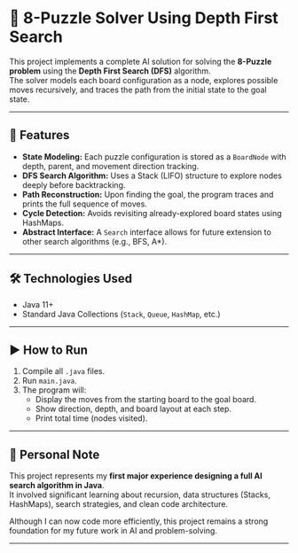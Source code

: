 # 🧩 8-Puzzle Solver Using Depth First Search

This project implements a complete AI solution for solving the **8-Puzzle problem** using the **Depth First Search (DFS)** algorithm.  
The solver models each board configuration as a node, explores possible moves recursively, and traces the path from the initial state to the goal state.

---

## 🚀 Features
- **State Modeling:** Each puzzle configuration is stored as a `BoardNode` with depth, parent, and movement direction tracking.
- **DFS Search Algorithm:** Uses a Stack (LIFO) structure to explore nodes deeply before backtracking.
- **Path Reconstruction:** Upon finding the goal, the program traces and prints the full sequence of moves.
- **Cycle Detection:** Avoids revisiting already-explored board states using HashMaps.
- **Abstract Interface:** A `Search` interface allows for future extension to other search algorithms (e.g., BFS, A*).

---

## 🛠️ Technologies Used
- Java 11+
- Standard Java Collections (`Stack`, `Queue`, `HashMap`, etc.)



---

## ▶️ How to Run
1. Compile all `.java` files.
2. Run `main.java`.
3. The program will:
   - Display the moves from the starting board to the goal board.
   - Show direction, depth, and board layout at each step.
   - Print total time (nodes visited).

---

## 🧠 Personal Note
This project represents my **first major experience designing a full AI search algorithm in Java**.  
It involved significant learning about recursion, data structures (Stacks, HashMaps), search strategies, and clean code architecture.

Although I can now code more efficiently, this project remains a strong foundation for my future work in AI and problem-solving.

---

